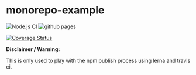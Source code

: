 # monorepo-example

![Node.js CI](https://github.com/astiamicii/monorepo-example/workflows/Node.js%20CI/badge.svg?branch=master) ![github pages](https://github.com/astiamicii/monorepo-example/workflows/github%20pages/badge.svg)

[![Coverage Status](https://coveralls.io/repos/github/astiamicii/monorepo-example/badge.svg?branch=master)](https://coveralls.io/github/astiamicii/monorepo-example?branch=master)

**Disclaimer / Warning:**

This is only used to play with the npm publish process using lerna and travis ci.
